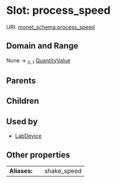 
# Slot: process_speed




URI: [monet_schema:process_speed](http://example.com/monet_schema/process_speed)


## Domain and Range

None &#8594;  <sub>0..1</sub> [QuantityValue](QuantityValue.md)

## Parents


## Children


## Used by

 * [LabDevice](LabDevice.md)

## Other properties

|  |  |  |
| --- | --- | --- |
| **Aliases:** | | shake_speed |

